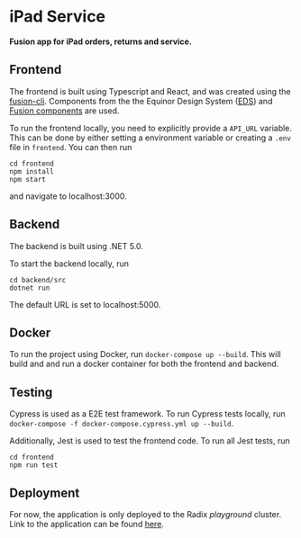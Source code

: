 # iPad Service
**Fusion app for iPad orders, returns and service.**

## Frontend
The frontend is built using Typescript and React, and was created using the [fusion-cli](https://github.com/equinor/fusion-cli). Components from the the Equinor Design System ([EDS](https://eds.equinor.com/)) and [Fusion components](https://github.com/equinor/fusion-components) are used. 

To run the frontend locally, you need to explicitly provide a ``API_URL`` variable. This can be done by either setting a environment variable or creating a ``.env`` file in ``frontend``. You can then run
```
cd frontend
npm install
npm start
```
and navigate to localhost:3000.

## Backend
The backend is built using .NET 5.0.

To start the backend locally, run
```
cd backend/src
dotnet run
```
The default URL is set to localhost:5000.

## Docker
To run the project using Docker, run ``docker-compose up --build``. This will build and and run a docker container for both the frontend and backend.

## Testing
Cypress is used as a E2E test framework. To run Cypress tests locally, run ``docker-compose -f docker-compose.cypress.yml up --build``.

Additionally, Jest is used to test the frontend code. To run all Jest tests, run
```
cd frontend
npm run test
```

## Deployment
For now, the application is only deployed to the Radix _playground_ cluster. Link to the application can be found [here](https://frontend-fusion-app-ipad-dev.playground.radix.equinor.com/).
